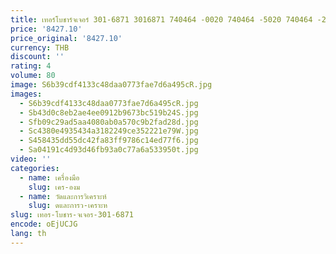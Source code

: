 ```yaml
---
title: เทอร์โบชาร์จเจอร์ 301-6871 3016871 740464 -0020 740464 -5020 740464 -20 740464 -5020 สําหรับชิ้นส่วนอะไหล่รถขุดเครื่องยนต์ Cat
price: '8427.10'
price_original: '8427.10'
currency: THB
discount: ''
rating: 4
volume: 80
image: S6b39cdf4133c48daa0773fae7d6a495cR.jpg
images:
  - S6b39cdf4133c48daa0773fae7d6a495cR.jpg
  - Sb43d0c8eb2ae4ee0912b9673bc519b24S.jpg
  - Sfb09c29ad5aa4080ab0a570c9b2fad28d.jpg
  - Sc4380e4935434a3182249ce352221e79W.jpg
  - S458435dd55dc42fa83ff9786c14ed77f6.jpg
  - Sa04191c4d93d46fb93a0c77a6a533950t.jpg
video: ''
categories:
  - name: เครื่องมือ
    slug: เคร-องม
  - name: วัดและการวิเคราะห์
    slug: ดและการว-เคราะห
slug: เทอร-โบชาร-จเจอร-301-6871
encode: oEjUCJG
lang: th
---
```

  